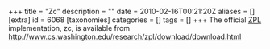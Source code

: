 +++
title = "Zc"
description = ""
date = 2010-02-16T00:21:20Z
aliases = []
[extra]
id = 6068
[taxonomies]
categories = []
tags = []
+++
The official [ZPL](https://rosettacode.org/wiki/ZPL) implementation, zc, is available from http://www.cs.washington.edu/research/zpl/download/download.html
